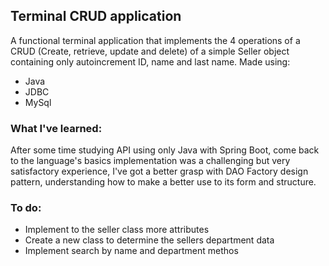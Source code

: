 ## Terminal CRUD application

A functional terminal application that implements the 4 operations of a CRUD (Create, retrieve, update and delete) of a 
simple Seller object containing only autoincrement ID, name and last name. Made using:

* Java
* JDBC
* MySql

### What I've learned:

After some time studying API using only Java with Spring Boot, come back to the language's basics implementation was a 
challenging but very satisfactory experience, I've got a better grasp with DAO Factory design pattern, understanding how
to make a better use to its form and structure.

### To do:

* Implement to the seller class more attributes
* Create a new class to determine the sellers department data
* Implement search by name and department methos



